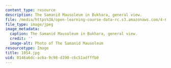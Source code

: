 ```yaml
---
content_type: resource
description: The Samanid Mausoleum in Bukhara, general view.
file: /media/https%3A/open-learning-course-data-rc.s3.amazonaws.com/4-614-religious-architecture-and-islamic-cultures-fall-2002/0146a6dcac6a9c98d390c6c51adfffb0_1054.jpg
file_type: image/jpeg
image_metadata:
  caption: The Samanid Mausoleum in Bukhara, general view.
  credit: ''
  image-alt: Photo of The Samanid Mausoleum
resourcetype: Image
title: 1054.jpg
uid: 0146a6dc-ac6a-9c98-d390-c6c51adfffb0
---
```

